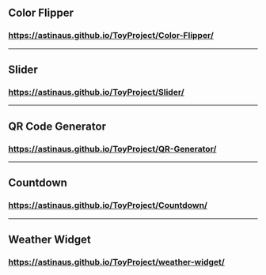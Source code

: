 ## Color Flipper

### https://astinaus.github.io/ToyProject/Color-Flipper/

---

## Slider

### https://astinaus.github.io/ToyProject/Slider/

---

## QR Code Generator

### https://astinaus.github.io/ToyProject/QR-Generator/

---

## Countdown

### https://astinaus.github.io/ToyProject/Countdown/

---

## Weather Widget

### https://astinaus.github.io/ToyProject/weather-widget/
